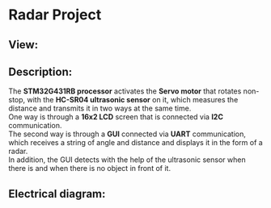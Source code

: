 # Radar Project

## View:

## Description:
The **STM32G431RB processor** activates the **Servo motor** that rotates non-stop, with the **HC-SR04 ultrasonic sensor** on it, which measures the distance and transmits it in two ways at the same time. <br>
One way is through a **16x2 LCD** screen that is connected via **I2C** communication. <br>
The second way is through a **GUI** connected via **UART** communication, which receives a string of angle and distance and displays it in the form of a radar. <br>
In addition, the GUI detects with the help of the ultrasonic sensor when there is and when there is no object in front of it. <br>

## Electrical diagram:
